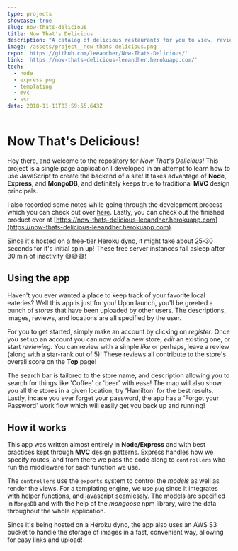 ```yaml
---
type: projects
showcase: true
slug: now-thats-delicious
title: Now That's Delicious
description: "A catalog of delicious restaurants for you to view, review and add to! It's built with Node, and serves templated views directly from the server! \U0001F374\U0001F957Hope you're hungry\U0001F95E\U0001F357"
image: /assets/project__now-thats-delicious.png
repo: 'https://github.com/leeandher/Now-Thats-Delicious/'
link: 'https://now-thats-delicious-leeandher.herokuapp.com/'
tech:
  - node
  - express pug
  - templating
  - mvc
  - ssr
date: 2018-11-11T03:59:55.643Z
---
```

# Now That's Delicious!

Hey there, and welcome to the repository for _Now That's Delicious!_ This project is a single page application I developed in an attempt to learn how to use JavaScript to create the backend of a site! It takes advantage of **Node**, **Express**, and **MongoDB**, and definitely keeps true to traditional **MVC** design principals.

I also recorded some notes while going through the development process which you can check out over [here](https://github.com/leeandher/programming-notes). Lastly, you can check out the finished product over at [https://now-thats-delicious-leeandher.herokuapp.com](https://now-thats-delicious-leeandher.herokuapp.com).

Since it's hosted on a free-tier Heroku dyno, it might take about 25-30 seconds for it's initial spin up! These free server instances fall asleep after 30 min of inactivity 😅😅😅!

## Using the app

Haven't you ever wanted a place to keep track of your favorite local eateries? Well this app is just for you! Upon launch, you'll be greeted a bunch of _stores_ that have been uploaded by other users. The descriptions, images, reviews, and locations are all specified by the user.

For you to get started, simply make an account by clicking on _register_. Once you set up an account you can now _add_ a new store, _edit_ an existing one, or start _reviewing_. You can review with a simple _like_ or perhaps, leave a review (along with a star-rank out of 5)! These reviews all contribute to the store's overall score on the **Top** page!

The search bar is tailored to the store name, and description allowing you to search for things like 'Coffee' or 'beer' with ease! The map will also show you all the stores in a given location, try 'Hamilton' for the best results. Lastly, incase you ever forget your password, the app has a 'Forgot your Password' work flow which will easily get you back up and running!

## How it works

This app was written almost entirely in **Node/Express** and with best practices kept through **MVC** design patterns. Express handles how we specify routes, and from there we pass the code along to `controllers` who run the middleware for each function we use.

The `controllers` use the `exports` system to control the _models_ as well as render the views. For a templating engine, we use `pug` since it integrates with helper functions, and javascript seamlessly. The models are specified in `MongoDB` and with the help of the _mongoose_ npm library, wire the data throughout the whole application.

Since it's being hosted on a Heroku dyno, the app also uses an AWS S3 bucket to handle the storage of images in a fast, convenient way, allowing for easy links and upload!
